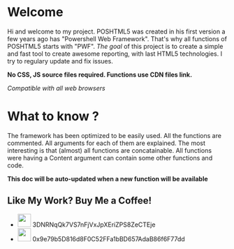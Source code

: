 # Welcome

Hi and welcome to my project. POSHTML5 was created in his first version a few years ago has "Powershell Web Framework". That's why all functions of POSHTML5 starts with "PWF".
*The goal* of this project is to create a simple and fast tool to create awesome reporting, with last HTML5 technologies.
I try to regulary update and fix issues.

**No CSS, JS source files required. Functions use CDN files link.**

*Compatible with all web browsers*

# What to know ?
The framework has been optimized to be easily used.
All the functions are commented.
All arguments for each of them are explained.
The most interesting is that (almost) all functions are concatainable.
All functions were having a Content argument can contain some other functions and code.

**This doc will be auto-updated when a new function will be available**

## Like My Work? Buy Me a Coffee!

* <img src="https://upload.wikimedia.org/wikipedia/commons/thumb/4/46/Bitcoin.svg/1024px-Bitcoin.svg.png" width="30"> 3DNRNqQk7VS7nFjVxJpXEriZPS8ZeCTEje
* <img src="https://upload.wikimedia.org/wikipedia/commons/thumb/0/05/Ethereum_logo_2014.svg/1200px-Ethereum_logo_2014.svg.png" width="30"> 0x9e79b5D816d8F0C52FFa1bBD657AdaB86f6F77dd